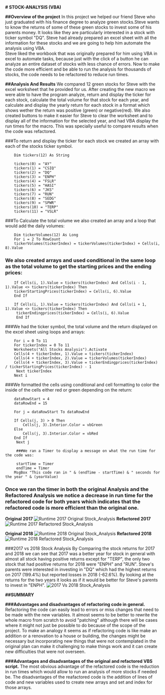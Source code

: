 **# STOCK-ANALYSIS (VBA)**

**##Overview of the project**
    In this project we helped our friend Steve who just graduated with his finance degree to analyze green stocks.Steve wants to know the returns of some  of these green stocks to invest some of his parents money. It looks like they are particularly interested in a stock with ticker symbol "DQ".  Steve had already prepared an excel sheet with all the information for these stocks and we are going to help him automate the analysis using VBA.  
    Steve liked the workbook that was originally prepared for him using VBA in excel to automate tasks, because just with the click of a button he can analyze an entire dataset of stocks with less chance of errors. Now to make the code more efficient and be able to run the analysis for thousands of stocks, the code needs to be refactored to reduce  run times.

**##Analysis And Results**
    We compared 12 green stocks for Steve with the excel worksheet that he provided for us. After creating the new macro we were able to have the program analyze, return and display the ticker for each stock, calculate the total volume for that stock for each year, and calculate and display the yearly return for each stock in a format which shows wether the return was positive (green) or negative(red).
    We also created buttons to make it easier for Steve to clear the worksheet and to display all of the information for the selected year, and had VBA display the run times for the macro. This was specially useful to compare results when the code was refactored.

###To return and display the ticker for each stock we created an array with each of the stocks ticker symbol.

        Dim tickers(12) As String
    
        tickers(0) = "AY"
        tickers(1) = "CSIQ"
        tickers(2) = "DQ"
        tickers(3) = "ENPH"
        tickers(4) = "FSLR"
        tickers(5) = "HASI"
        tickers(6) = "JKS"
        tickers(7) = "RUN"
        tickers(8) = "SEDG"
        tickers(9) = "SPWR"
        tickers(10) = "TERP"
        tickers(11) = "VSLR"

###To Calculate the total volume we also created an array and a loop that would add the daily volumes: 
       
        Dim tickerVolumes(12) As Long
        For i = 2 To RowCount
        tickerVolumes(tickerIndex) = tickerVolumes(tickerIndex) + Cells(i, 8).Value
        
### We also created arrays and used conditional in the same loop as the total volume to get the starting prices and the ending prices:
        
        If Cells(i, 1).Value = tickers(tickerIndex) And Cells(i - 1, 1).Value <> tickers(tickerIndex) Then    
        tickerStartingPrices(tickerIndex) = Cells(i, 6).Value  
        End If
        
        If Cells(i, 1).Value = tickers(tickerIndex) And Cells(i + 1, 1).Value <> tickers(tickerIndex) Then   
         tickerEndingprices(tickerIndex) = Cells(i, 6).Value 
         End If

###We had the ticker symbol, the total volume and the return displayed on the excel sheet using loops and arrays:
       
        For i = 0 To 11
        For tickerIndex = 0 To 11
        Worksheets("All Stocks Analysis").Activate
        Cells(4 + tickerIndex, 1).Value = tickers(tickerIndex)
        Cells(4 + tickerIndex, 2).Value = tickerVolumes(tickerIndex)
        Cells(4 + tickerIndex, 3).Value = tickerEndingprices(tickerIndex) / tickerStartingPrices(tickerIndex) - 1
         Next tickerIndex
        Next i

###We formatted the cells using conditional and cell formatting to color the inside of the cells either red or green depending on the return:

        dataRowStart = 4
        dataRowEnd = 15

        For j = dataRowStart To dataRowEnd
        
        If Cells(j, 3) > 0 Then
            Cells(j, 3).Interior.Color = vbGreen 
        Else
            Cells(j, 3).Interior.Color = vbRed
        End If
         Next j

         ###We ran a Timer to display a message on what the run time for the code was:

         startTime = Timer 
         endTime = Timer
        MsgBox "This code ran in " & (endTime - startTime) & " seconds for the year " & (yearValue)

### Once we ran the timer in both the original Analysis and the Refactored Analysis we notice a decrease in run time for the refactored code for both years which indicates that the refactored code is more efficient than the original one.

**Original 2017**
![Runtime 2017 Original Stock_Analysis](https://user-images.githubusercontent.com/104289098/168509649-538acbf6-7a0b-4f0f-909c-f4a9b1c55240.png)
**Refactored 2017**
![Runtime 2017 Refactored Stock_Analysis](https://user-images.githubusercontent.com/104289098/168509672-77fe7afa-e6a8-4d91-8d80-fc028363a196.png)

**Original 2018**
![Runtime 2018 Original Stock_Analysis](https://user-images.githubusercontent.com/104289098/168509684-dbd58af3-bb1e-4c61-93ab-8c277514178e.png)
**Refactored 2018**
![Runtime 2018 Refactored Stock_Analysis](https://user-images.githubusercontent.com/104289098/168509700-4a11ce88-6c28-4eaf-ab9c-494f89fe9bab.png)


       
###2017 vs 2018 Stock Analysis
By Comparing the stock returns for 2017 and 2018 we can see that 2017 was a better year for stock in general with almost all stock having positive returns except for "TERP", the only two stock that had positive returns for 2018 were "ENPH" and "RUN". Steve's parents were interested in investing in "DQ" which had the highest returns on 2017 (199.4%) but reported losses in 2018 (-62.6%). By looking at the returns for the two years it looks as if it would be better for Steve's parents to invest in "ENPH".
 ![2017 Vs 2018 Stock_Analysis](https://user-images.githubusercontent.com/104289098/168509459-0705f848-7378-4ab6-b1a0-835450713c6e.png)
       
        

**##SUMMARY**

**###Advantages and disadvantages of refactoring code in general.**
    Refactoring the code can easily lead to errors or miss changes that need to be made with the new variables. It almost seems to be better to rewrite the whole macro from scratch to avoid "patching" although there will be cases where it might not just be possible to do because of the scope of the project. To make an analogy it seems as if refactoring code is like make an addition or a renovation to a house or building, the changes might be necessary but incorporating new things that were not contemplated in the original plan can make it challenging to make things work and it can create new difficulties that were not overseen.

  **###Advantages and disadvantages of the original and refactored VBS script.**
        The most obvious advantage of the refactored code is the reduction in run times which would allow to run an analysis of more stocks if needed be. The disadvantages of the reafactored code is the addition of lines of code and new variables used to create new arrays and set and index for those arrays. 

